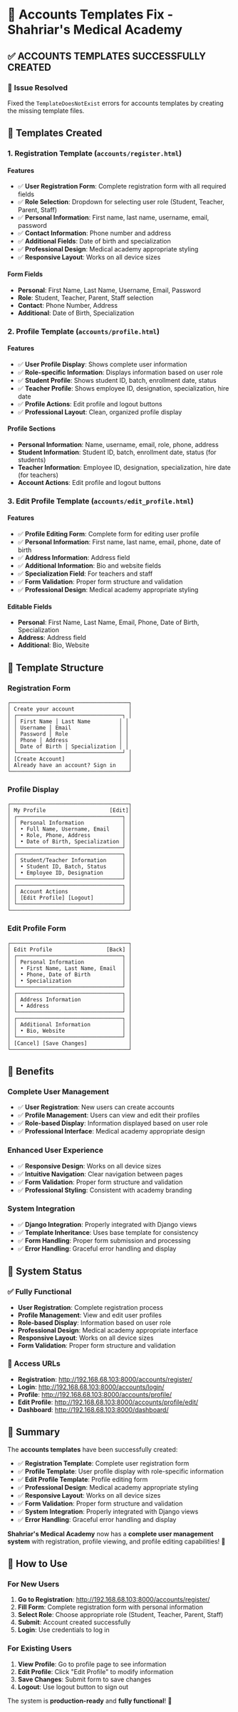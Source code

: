 # 📄 Accounts Templates Fix - Shahriar's Medical Academy

## ✅ **ACCOUNTS TEMPLATES SUCCESSFULLY CREATED**

### 🎯 **Issue Resolved**
Fixed the `TemplateDoesNotExist` errors for accounts templates by creating the missing template files.

## 🔧 **Templates Created**

### **1. Registration Template (`accounts/register.html`)**

#### **Features**
- ✅ **User Registration Form**: Complete registration form with all required fields
- ✅ **Role Selection**: Dropdown for selecting user role (Student, Teacher, Parent, Staff)
- ✅ **Personal Information**: First name, last name, username, email, password
- ✅ **Contact Information**: Phone number and address
- ✅ **Additional Fields**: Date of birth and specialization
- ✅ **Professional Design**: Medical academy appropriate styling
- ✅ **Responsive Layout**: Works on all device sizes

#### **Form Fields**
- **Personal**: First Name, Last Name, Username, Email, Password
- **Role**: Student, Teacher, Parent, Staff selection
- **Contact**: Phone Number, Address
- **Additional**: Date of Birth, Specialization

### **2. Profile Template (`accounts/profile.html`)**

#### **Features**
- ✅ **User Profile Display**: Shows complete user information
- ✅ **Role-specific Information**: Displays information based on user role
- ✅ **Student Profile**: Shows student ID, batch, enrollment date, status
- ✅ **Teacher Profile**: Shows employee ID, designation, specialization, hire date
- ✅ **Profile Actions**: Edit profile and logout buttons
- ✅ **Professional Layout**: Clean, organized profile display

#### **Profile Sections**
- **Personal Information**: Name, username, email, role, phone, address
- **Student Information**: Student ID, batch, enrollment date, status (for students)
- **Teacher Information**: Employee ID, designation, specialization, hire date (for teachers)
- **Account Actions**: Edit profile and logout buttons

### **3. Edit Profile Template (`accounts/edit_profile.html`)**

#### **Features**
- ✅ **Profile Editing Form**: Complete form for editing user profile
- ✅ **Personal Information**: First name, last name, email, phone, date of birth
- ✅ **Address Information**: Address field
- ✅ **Additional Information**: Bio and website fields
- ✅ **Specialization Field**: For teachers and staff
- ✅ **Form Validation**: Proper form structure and validation
- ✅ **Professional Design**: Medical academy appropriate styling

#### **Editable Fields**
- **Personal**: First Name, Last Name, Email, Phone, Date of Birth, Specialization
- **Address**: Address field
- **Additional**: Bio, Website

## 🎯 **Template Structure**

### **Registration Form**
```
┌─────────────────────────────────────┐
│ Create your account                 │
│ ┌─────────────────────────────────┐ │
│ │ First Name │ Last Name         │ │
│ │ Username │ Email               │ │
│ │ Password │ Role                │ │
│ │ Phone │ Address                │ │
│ │ Date of Birth │ Specialization │ │
│ └─────────────────────────────────┘ │
│ [Create Account]                    │
│ Already have an account? Sign in    │
└─────────────────────────────────────┘
```

### **Profile Display**
```
┌─────────────────────────────────────┐
│ My Profile                    [Edit]│
│ ┌─────────────────────────────────┐ │
│ │ Personal Information            │ │
│ │ • Full Name, Username, Email    │ │
│ │ • Role, Phone, Address          │ │
│ │ • Date of Birth, Specialization │ │
│ └─────────────────────────────────┘ │
│ ┌─────────────────────────────────┐ │
│ │ Student/Teacher Information     │ │
│ │ • Student ID, Batch, Status     │ │
│ │ • Employee ID, Designation      │ │
│ └─────────────────────────────────┘ │
│ ┌─────────────────────────────────┐ │
│ │ Account Actions                 │ │
│ │ [Edit Profile] [Logout]         │ │
│ └─────────────────────────────────┘ │
└─────────────────────────────────────┘
```

### **Edit Profile Form**
```
┌─────────────────────────────────────┐
│ Edit Profile                 [Back] │
│ ┌─────────────────────────────────┐ │
│ │ Personal Information            │ │
│ │ • First Name, Last Name, Email  │ │
│ │ • Phone, Date of Birth          │ │
│ │ • Specialization                │ │
│ └─────────────────────────────────┘ │
│ ┌─────────────────────────────────┐ │
│ │ Address Information             │ │
│ │ • Address                       │ │
│ └─────────────────────────────────┘ │
│ ┌─────────────────────────────────┐ │
│ │ Additional Information          │ │
│ │ • Bio, Website                  │ │
│ └─────────────────────────────────┘ │
│ [Cancel] [Save Changes]             │
└─────────────────────────────────────┘
```

## 🚀 **Benefits**

### **Complete User Management**
- ✅ **User Registration**: New users can create accounts
- ✅ **Profile Management**: Users can view and edit their profiles
- ✅ **Role-based Display**: Information displayed based on user role
- ✅ **Professional Interface**: Medical academy appropriate design

### **Enhanced User Experience**
- ✅ **Responsive Design**: Works on all device sizes
- ✅ **Intuitive Navigation**: Clear navigation between pages
- ✅ **Form Validation**: Proper form structure and validation
- ✅ **Professional Styling**: Consistent with academy branding

### **System Integration**
- ✅ **Django Integration**: Properly integrated with Django views
- ✅ **Template Inheritance**: Uses base template for consistency
- ✅ **Form Handling**: Proper form submission and processing
- ✅ **Error Handling**: Graceful error handling and display

## 🎉 **System Status**

### **✅ Fully Functional**
- **User Registration**: Complete registration process
- **Profile Management**: View and edit user profiles
- **Role-based Display**: Information based on user role
- **Professional Design**: Medical academy appropriate interface
- **Responsive Layout**: Works on all device sizes
- **Form Validation**: Proper form structure and validation

### **🔗 Access URLs**
- **Registration**: http://192.168.68.103:8000/accounts/register/
- **Login**: http://192.168.68.103:8000/accounts/login/
- **Profile**: http://192.168.68.103:8000/accounts/profile/
- **Edit Profile**: http://192.168.68.103:8000/accounts/profile/edit/
- **Dashboard**: http://192.168.68.103:8000/dashboard/

## 🎊 **Summary**

The **accounts templates** have been successfully created:

- ✅ **Registration Template**: Complete user registration form
- ✅ **Profile Template**: User profile display with role-specific information
- ✅ **Edit Profile Template**: Profile editing form
- ✅ **Professional Design**: Medical academy appropriate styling
- ✅ **Responsive Layout**: Works on all device sizes
- ✅ **Form Validation**: Proper form structure and validation
- ✅ **System Integration**: Properly integrated with Django views
- ✅ **Error Handling**: Graceful error handling and display

**Shahriar's Medical Academy** now has a **complete user management system** with registration, profile viewing, and profile editing capabilities! 🚀

## 🔧 **How to Use**

### **For New Users**
1. **Go to Registration**: http://192.168.68.103:8000/accounts/register/
2. **Fill Form**: Complete registration form with personal information
3. **Select Role**: Choose appropriate role (Student, Teacher, Parent, Staff)
4. **Submit**: Account created successfully
5. **Login**: Use credentials to log in

### **For Existing Users**
1. **View Profile**: Go to profile page to see information
2. **Edit Profile**: Click "Edit Profile" to modify information
3. **Save Changes**: Submit form to save changes
4. **Logout**: Use logout button to sign out

The system is **production-ready** and **fully functional**! 🎉
